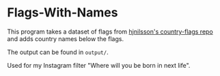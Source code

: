 # Flags-With-Names

This program takes a dataset of flags from [hjnilsson's country-flags repo](https://github.com/hjnilsson/country-flags) and adds country names below the flags. 

The output can be found in `output/`.

Used for my Instagram filter "Where will you be born in next life".